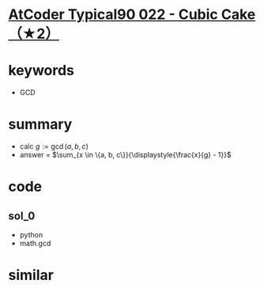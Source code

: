 # [AtCoder Typical90 022 - Cubic Cake（★2）](https://atcoder.jp/contests/typical90/tasks/typical90_v)


# keywords
- GCD



# summary
- calc $g := \gcd(a, b, c)$
- answer = $\sum_{x \in \{a, b, c\}}{\displaystyle{\frac{x}{g} - 1}}$


# code 
## sol_0
- python
- math.gcd


# similar 
